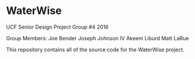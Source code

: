 # WaterWise
UCF Senior Design Project Group #4 2016

Group Members:
Joe Bender
Joseph Johnson IV
Akeem Liburd
Matt LaRue

This repository contains all of the source code for the WaterWise project. 
